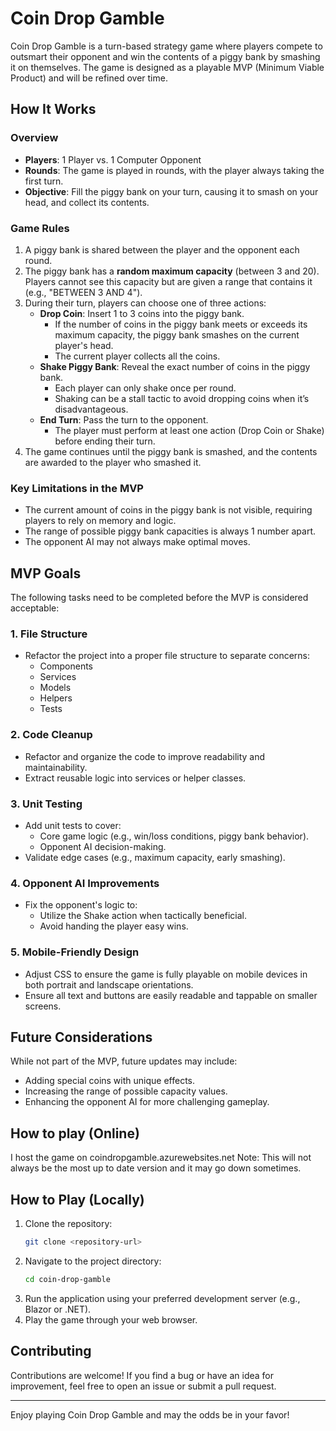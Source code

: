 # Coin Drop Gamble

Coin Drop Gamble is a turn-based strategy game where players compete to outsmart their opponent and win the contents of a piggy bank by smashing it on themselves. The game is designed as a playable MVP (Minimum Viable Product) and will be refined over time.

## How It Works

### Overview
- **Players**: 1 Player vs. 1 Computer Opponent
- **Rounds**: The game is played in rounds, with the player always taking the first turn.
- **Objective**: Fill the piggy bank on your turn, causing it to smash on your head, and collect its contents.

### Game Rules
1. A piggy bank is shared between the player and the opponent each round.
2. The piggy bank has a **random maximum capacity** (between 3 and 20). Players cannot see this capacity but are given a range that contains it (e.g., "BETWEEN 3 AND 4").
3. During their turn, players can choose one of three actions:
   - **Drop Coin**: Insert 1 to 3 coins into the piggy bank.
     - If the number of coins in the piggy bank meets or exceeds its maximum capacity, the piggy bank smashes on the current player's head.
     - The current player collects all the coins.
   - **Shake Piggy Bank**: Reveal the exact number of coins in the piggy bank. 
     - Each player can only shake once per round.
     - Shaking can be a stall tactic to avoid dropping coins when it’s disadvantageous.
   - **End Turn**: Pass the turn to the opponent.
     - The player must perform at least one action (Drop Coin or Shake) before ending their turn.
4. The game continues until the piggy bank is smashed, and the contents are awarded to the player who smashed it.

### Key Limitations in the MVP
- The current amount of coins in the piggy bank is not visible, requiring players to rely on memory and logic.
- The range of possible piggy bank capacities is always 1 number apart.
- The opponent AI may not always make optimal moves.

## MVP Goals
The following tasks need to be completed before the MVP is considered acceptable:

### 1. File Structure
- Refactor the project into a proper file structure to separate concerns:
  - Components
  - Services
  - Models
  - Helpers
  - Tests

### 2. Code Cleanup
- Refactor and organize the code to improve readability and maintainability.
- Extract reusable logic into services or helper classes.

### 3. Unit Testing
- Add unit tests to cover:
  - Core game logic (e.g., win/loss conditions, piggy bank behavior).
  - Opponent AI decision-making.
- Validate edge cases (e.g., maximum capacity, early smashing).

### 4. Opponent AI Improvements
- Fix the opponent's logic to:
  - Utilize the Shake action when tactically beneficial.
  - Avoid handing the player easy wins.

### 5. Mobile-Friendly Design
- Adjust CSS to ensure the game is fully playable on mobile devices in both portrait and landscape orientations.
- Ensure all text and buttons are easily readable and tappable on smaller screens.

## Future Considerations
While not part of the MVP, future updates may include:
- Adding special coins with unique effects.
- Increasing the range of possible capacity values.
- Enhancing the opponent AI for more challenging gameplay.

## How to play (Online)
I host the game on coindropgamble.azurewebsites.net
Note: This will not always be the most up to date version and it may go down sometimes.

## How to Play (Locally)
1. Clone the repository:
   ```bash
   git clone <repository-url>
   ```
2. Navigate to the project directory:
   ```bash
   cd coin-drop-gamble
   ```
3. Run the application using your preferred development server (e.g., Blazor or .NET).
4. Play the game through your web browser.

## Contributing
Contributions are welcome! If you find a bug or have an idea for improvement, feel free to open an issue or submit a pull request.

---

Enjoy playing Coin Drop Gamble and may the odds be in your favor!
